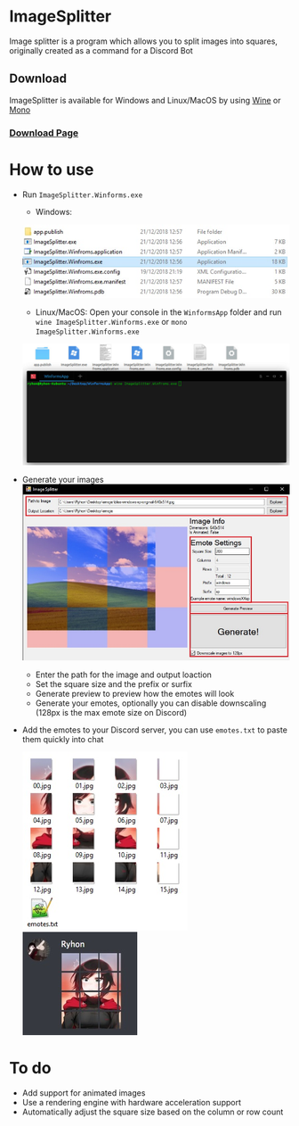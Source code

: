 # ImageSplitter
Image splitter is a program which allows you to split images into squares, originally created as a command for a Discord Bot

## Download
ImageSplitter is available for Windows and Linux/MacOS by using [Wine](https://wiki.winehq.org/Download) or [Mono](https://www.mono-project.com/download/stable/)
### [Download Page](https://github.com/Ryhon0/ImageSplitter/releases)

# How to use
* Run `ImageSplitter.Winforms.exe`

    * Windows:

    ![](start.jpg)
    * Linux/MacOS: Open your console in the `WinformsApp` folder and run `wine ImageSplitter.Winforms.exe` or `mono ImageSplitter.Winforms.exe`
    
    ![](startunix.jpg)

* Generate your images
    ![](generate.jpg)
    * Enter the path for the image and output loaction
    * Set the square size and the prefix or surfix
    * Generate preview to preview how the emotes will look
    * Generate your emotes, optionally you can disable downscaling (128px is the max emote size on Discord)

* Add the emotes to your Discord server, you can use `emotes.txt` to paste them quickly into chat

    ![](emotes.jpg)
    ![](discord.jpg)

# To do
* Add support for animated images
* Use a rendering engine with hardware acceleration support
* Automatically adjust the square size based on the column or row count